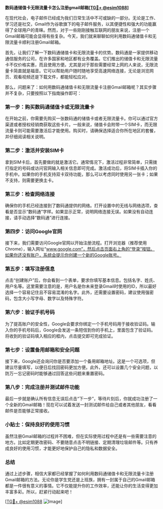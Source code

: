 **数码通储值卡无限流量卡怎么注册gmail邮箱[[TG💪+ @esim1088](https://t.me/s/esim1088)]**

在现代社会，电子邮件已经成为我们日常生活中不可或缺的一部分。无论是工作、学习还是社交，Gmail作为谷歌旗下的电子邮件服务，以其便捷性和强大的功能赢得了全球用户的青睐。然而，对于一些刚刚接触互联网的朋友来说，注册一个Gmail邮箱可能会显得有些复杂。今天，我们就来聊聊如何利用数码通储值卡和无限流量卡顺利注册Gmail邮箱。

首先，让我们了解一下数码通储值卡和无限流量卡的优势。数码通是一家提供移动通信服务的公司，在许多国家和地区都有业务覆盖。它们推出的储值卡和无限流量卡不仅价格实惠，而且使用方便。尤其是对于那些需要经常上网的人来说，无限流量卡简直就是福音。它可以帮助用户随时随地享受高速网络连接，无论是浏览网页、观看视频还是下载文件，都能轻松应对。

那么，问题来了：如何用数码通储值卡和无限流量卡注册Gmail邮箱呢？其实步骤并不复杂，只要按照以下指南操作即可：

### **第一步：购买数码通储值卡或无限流量卡**

在开始之前，你需要先购买一张数码通的储值卡或者无限流量卡。你可以通过官方渠道或者授权经销商获取这些卡片。一般来说，储值卡会附带一个SIM卡，而无限流量卡则可能需要激活后才能使用。购买时，请确保选择适合你所在地区的套餐，并仔细阅读相关说明。

### **第二步：激活并安装SIM卡**

拿到SIM卡后，首先要做的就是激活它。通常情况下，激活过程非常简单，只需拨打指定的号码或访问官网输入相关信息即可完成。激活成功后，将SIM卡插入你的手机中。如果你的手机支持双卡双待功能，那么可以考虑同时使用另一张卡；如果不支持，则需要更换主卡。

### **第三步：检查网络连接**

确保你的手机已经连接到了数码通提供的网络。打开设置中的无线与网络选项，查看是否显示“数码通”字样。如果显示正常，说明网络连接无误。如果没有自动连接，请手动选择“数码通”进行连接。

### **第四步：访问Google官网**

接下来，我们需要访问Google官网以开始注册流程。打开浏览器（推荐使用Chrome），输入网址“www.google.com”，然后点击页面右上角的“登录”按钮。如果你还没有账户，系统会提示你创建一个新的Google账号。

### **第五步：填写注册信息**

点击“创建账户”后，你会看到一个表单，要求你填写基本信息。包括名字、姓氏、用户名等。这里需要注意的是，用户名是你未来登录Gmail时使用的ID，所以最好选择一个容易记住且不容易混淆的名字。此外，还需要设置密码，建议使用强密码，包含大小写字母、数字以及特殊字符。

### **第六步：验证手机号码**

为了提高账户的安全性，Google会要求你绑定一个手机号码用于接收验证码。输入你的手机号码后，Google会发送一条短信到你的手机上，里面包含了验证码。将收到的验证码填入相应的框内，点击提交即可完成验证。

### **第七步：设置备用邮箱和安全问题**

接下来，Google还会询问你是否要添加一个备用邮箱地址。这是一个可选项，但建议尽量填写，以便日后找回密码更加方便。此外，还可以设置几个安全问题，以防万一忘记密码时能够通过回答这些问题来重置密码。

### **第八步：完成注册并测试邮件功能**

最后一步就是确认所有信息无误后点击“下一步”，等待片刻后，你就成功注册了一个全新的Gmail邮箱！现在可以试着发送一封测试邮件给自己或者其他朋友，看看邮件是否能够正常接收。

### **小贴士：保持良好的使用习惯**

虽然注册Gmail邮箱的过程并不困难，但在实际使用过程中还是有一些需要注意的地方。比如定期更改密码、不要随意点击不明链接、定期清理垃圾邮件等。只有养成良好的使用习惯，才能更好地保护自己的隐私和数据安全。

### **总结**

通过上述步骤，相信大家都已经掌握了如何利用数码通储值卡和无限流量卡注册Gmail邮箱的方法。无论你是学生党还是上班族，拥有一封属于自己的Gmail邮箱都是一件很有意义的事情。它不仅能提升你的工作效率，还能让你的生活变得更加丰富多彩。所以，赶紧行动起来吧！

[[TG💪+ @esim1088](https://t.me/s/esim1088) ![Image](https://i.postimg.cc/4NQfJmqS/Snipaste-2025-05-13-00-14-12.png)]
